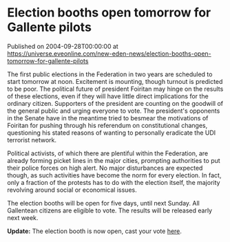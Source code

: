 # Election booths open tomorrow for Gallente pilots
Published on 2004-09-28T00:00:00 at https://universe.eveonline.com/new-eden-news/election-booths-open-tomorrow-for-gallente-pilots

The first public elections in the Federation in two years are scheduled to start tomorrow at noon. Excitement is mounting, though turnout is predicted to be poor. The political future of president Foiritan may hinge on the results of these elections, even if they will have little direct implications for the ordinary citizen. Supporters of the president are counting on the goodwill of the general public and urging everyone to vote. The president's opponents in the Senate have in the meantime tried to besmear the motivations of Foiritan for pushing through his referendum on constitutional changes, questioning his stated reasons of wanting to personally eradicate the UDI terrorist network.   
  
Political activists, of which there are plentiful within the Federation, are already forming picket lines in the major cities, prompting authorities to put their police forces on high alert. No major disturbances are expected though, as such activities have become the norm for every election. In fact, only a fraction of the protests has to do with the election itself, the majority revolving around social or economical issues.   
  
The election booths will be open for five days, until next Sunday. All Gallentean citizens are eligible to vote. The results will be released early next week.   
  
**Update:** The election booth is now open, cast your vote [here](http://myeve.eve-online.com/foiritanvote.asp).
